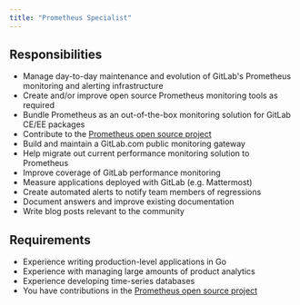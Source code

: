 ```yaml
---
title: "Prometheus Specialist"
---
```


## Responsibilities

- Manage day-to-day maintenance and evolution of GitLab's Prometheus monitoring and alerting infrastructure
- Create and/or improve open source Prometheus monitoring tools as required
- Bundle Prometheus as an out-of-the-box monitoring solution for GitLab CE/EE packages
- Contribute to the [Prometheus open source project](https://github.com/prometheus)
- Build and maintain a GitLab.com public monitoring gateway
- Help migrate out current performance monitoring solution to Prometheus
- Improve coverage of GitLab performance monitoring
- Measure applications deployed with GitLab (e.g. Mattermost)
- Create automated alerts to notify team members of regressions
- Document answers and improve existing documentation
- Write blog posts relevant to the community

## Requirements

- Experience writing production-level applications in Go
- Experience with managing large amounts of product analytics
- Experience developing time-series databases
- You have contributions in the [Prometheus open source project](https://github.com/prometheus)
